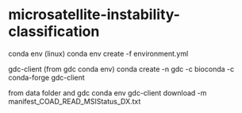 # microsatellite-instability-classification

conda env (linux)
conda env create -f environment.yml

gdc-client (from gdc conda env)
conda create -n gdc -c bioconda -c conda-forge gdc-client

from data folder and gdc conda env
gdc-client download -m manifest_COAD_READ_MSIStatus_DX.txt

